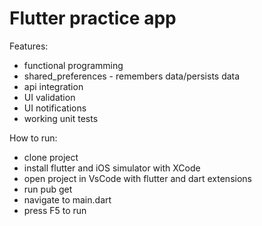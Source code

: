# Flutter practice app

Features:

- functional programming
- shared_preferences - remembers data/persists data
- api integration
- UI validation
- UI notifications
- working unit tests

How to run:

- clone project
- install flutter and iOS simulator with XCode
- open project in VsCode with flutter and dart extensions
- run pub get
- navigate to main.dart
- press F5 to run 
